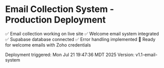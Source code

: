 # Email Collection System - Production Deployment

✅ Email collection working on live site
✅ Welcome email system integrated
✅ Supabase database connected
✅ Error handling implemented
🚀 Ready for welcome emails with Zoho credentials

Deployment triggered: Mon Jul 21 19:47:36 MDT 2025
Version: v1.1-email-system
